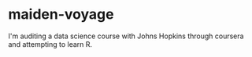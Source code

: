 # maiden-voyage

I'm auditing a data science course with Johns Hopkins through coursera and attempting to learn R.
